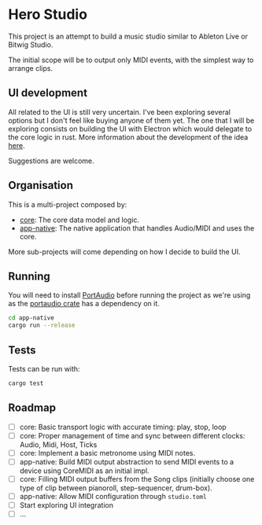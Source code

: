 # Hero Studio

This project is an attempt to build a music studio similar to Ableton Live or Bitwig Studio.

The initial scope will be to output only MIDI events, with the simplest way to arrange clips.

## UI development

All related to the UI is still very uncertain. I've been exploring several options but I don't feel like buying anyone of them yet. The one that I will be exploring consists on building the UI with Electron which would delegate to the core logic in rust. More information about the development of the idea [here](https://github.com/chris-zen/hero-studio/wiki/Electron-ideas).

Suggestions are welcome.

## Organisation

This is a multi-project composed by:

- [core](core): The core data model and logic.
- [app-native](app-native): The native application that handles Audio/MIDI and uses the core.

More sub-projects will come depending on how I decide to build the UI.

## Running

You will need to install [PortAudio](http://www.portaudio.com/download.html) before running the project as we're using as the [portaudio crate](https://docs.rs/crate/portaudio/0.7.0) has a dependency on it.

```sh
cd app-native
cargo run --release
```

## Tests

Tests can be run with:

```sh
cargo test
```

## Roadmap

- [ ] core: Basic transport logic with accurate timing: play, stop, loop
- [ ] core: Proper management of time and sync between different clocks: Audio, Midi, Host, Ticks
- [ ] core: Implement a basic metronome using MIDI notes.
- [ ] app-native: Build MIDI output abstraction to send MIDI events to a device using CoreMIDI as an initial impl.
- [ ] core: Filling MIDI output buffers from the Song clips (initially choose one type of clip between pianoroll, step-sequencer, drum-box).
- [ ] app-native: Allow MIDI configuration through `studio.toml`
- [ ] Start exploring UI integration
- [ ] ...
